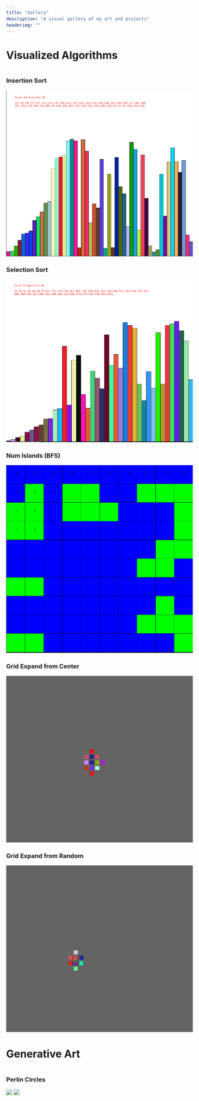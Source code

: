 ```yaml
---
title: "Gallery"
description: "A visual gallery of my art and projects"
headerimg: ""
---
```





# Visualized Algorithms

<div class="gallery-container">
  <div class="row">
    <div class="column">
      <div class="gallery-card">
        <h3>Insertion Sort</h3>
        <img src="/img/gallery/insertion_sort.gif">
      </div>
      <div class="gallery-card">
        <h3>Selection Sort</h3>
        <img src="/img/gallery/selection_sort.gif">    
      </div>
      <div class="gallery-card">
        <h3>Num Islands (BFS)</h3>
        <img src="/img/gallery/num_islands.gif">      
      </div>
      <div class="gallery-card">
        <h3>Grid Expand from Center</h3>
        <img src="/img/gallery/grid_expand_from_center.gif">
      </div>
      <div class="gallery-card">
        <h3>Grid Expand from Random</h3>
        <img src="/img/gallery/grid_expand_from_random.gif">
      </div>
    </div>
  </div>
</div>

# Generative Art

<div class="gallery-container">
  <div class="row">
    <div class="column">
      <div class="gallery-card">
        <h3>Perlin Circles</h3>
        <img src="/img/gallery/perlin.png">
        <img src="/img/gallery/perlin_inverted.png">
      </div>
    </div>
  </div>
</div>

